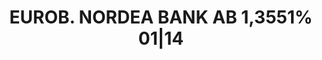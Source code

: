 ---
layout: asset
title: EUROB. NORDEA BANK AB 1,3551% 01|14                         
isin: US65557DAD30
---